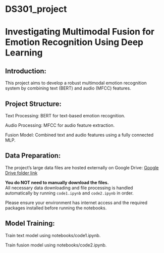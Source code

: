 # DS301_project
# Investigating Multimodal Fusion for Emotion Recognition Using Deep Learning

## Introduction:
This project aims to develop a robust multimodal emotion recognition system by combining text (BERT) and audio (MFCC) features.

## Project Structure:
Text Processing: BERT for text-based emotion recognition.

Audio Processing: MFCC for audio feature extraction.

Fusion Model: Combined text and audio features using a fully connected MLP.

## Data Preparation:
The project’s large data files are hosted externally on Google Drive:
[Google Drive folder link](https://drive.google.com/drive/folders/1nR9BcXhEqyZS_IiCGrG2pRKe0uHG2MtZ?usp=drive_link)

**You do NOT need to manually download the files.**  
All necessary data downloading and file processing is handled automatically by running `code1.ipynb` and `code2.ipynb` in order.

Please ensure your environment has internet access and the required packages installed before running the notebooks.

## Model Training:
Train text model using notebooks/code1.ipynb.

Train fusion model using notebooks/code2.ipynb.
